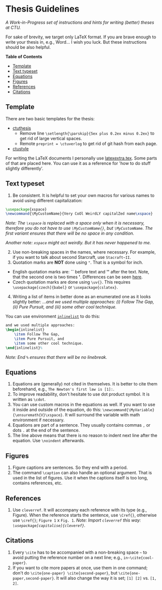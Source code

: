 # Thesis Guidelines
_A Work-in-Progress set of instructions and hints for writing (better) theses at CTU._

For sake of brevity, we target only LaTeX format. If you are brave enough to write your thesis in, e.g., Word... I wish you luck. But these instructions should be also helpful.

**Table of Contents**
- [Template](#template)
- [Text typeset](#text-typeset)
- [Equations](#equations)
- [Figures](#figures)
- [References](#references)
- [Citations](#citations)


## Template

There are two basic templates for the thesis:
- [ctuthesis](https://github.com/tohecz/ctuthesis)
  - Remove line `\setlength{\parskip}{5ex plus 0.2ex minus 0.2ex}` to get rid of large vertical spaces.
  - Remote `preprint = \ctuverlog` to get rid of git hash from each page.
- [ctustyle](http://petr.olsak.net/ctustyle-e.html)


For writing the LaTeX documents I personally use [latexextra.tex](https://github.com/jara001/latexextra.tex). Some parts of that are placed here. You can use it as a reference for 'how to do stuff slightly differently'.


## Text typeset

1. Be consistent. It is helpful to set your own macros for various names to avoid using different capitalization:
```latex
\usepackage{xspace}
\newcommand{\MyCustomName}{Very CoOl WeirdLY capitalZed name\xspace}
```
_Note: The `\xspace` is replaced with a space only when it is necessary, therefore you do not have to use `\MyCustomName{}`, but `\MyCustomName`. The first variant ensures that there will be no space in any condition._

_Another note: `xspace` might act weirdly. But it has never happened to me._

2. Use non-breaking spaces in the names, where necessary. For example, if you want to talk about second Starcraft, use `Stacraft~II`.
3. Quotation marks are **NOT** done using `"`. That is a symbol for inch.
  - English quotation marks are: **``** before text and **''** after the text. Note, that the second one is two times **'**. Differences can be seen [here](https://www.maths.tcd.ie/~dwilkins/LaTeXPrimer/QuotDash.html).
  - Czech quotation marks are done using `\uv{}`. This requires `\usepackage[czech]{babel}` or `\usepackage{cslatex}`.
4. Writing a list of items in better done as an enumerated one as it looks slightly better:
_...and we used multiple approaches: (i) Follow The Gap, (ii) Pure Pursuit, and (iii) some other cool technique._

You can use environment [`inlinelist`](https://github.com/jara001/latexextra.tex/blob/d3b877b06cade6557256f2435566307028b262bd/latexextra.tex#L191-L212) to do this:
```latex
and we used multiple approaches:
\begin{inlinelist}
    \item Follow The Gap,
    \item Pure Pursuit, and
    \item some other cool technique.
\end{inlinelist}%
```
_Note: End `%` ensures that there will be no linebreak._

## Equations

1. Equations are (generally) not cited in themselves. It is better to cite them beforehand, e.g., `The Newton's first law is [1]:`.
2. To improve readability, don't hesitate to use dot product symbol. It is written as `\cdot`.
3. You can use custom macros in the equations as well. If you want to use it inside and outside of the equation, do this: `\newcommand{\MyVariable}{\ensuremath{V}\xspace}`. It will surround the variable with math environment if necessary.
4. Equations are part of a sentence. They usually contains commas `,` or dots `.` at the end of the sentence.
5. The line above means that there is no reason to indent next line after the equation. Use `\noindent` afterwards.


## Figures

1. Figure captions are sentences. So they end with a period.
2. The command `\caption` can also handle an optional argument. That is used in the list of figures. Use it when the captions itself is too long, contains references, etc.


## References

1. Use `cleverref`. It will accompany each reference with its type (e.g., Figure). When the reference starts the sentence, use `\Cref{}`, otherwise use `\cref{}`; `Figure 1` x `Fig. 1`.
_Note: Import `cleverref` this way: `\usepackage[capitalise]{cleveref}`._


## Citations

1. Every `\cite` has to be accompanied with a non-breaking space `~` to avoid putting the reference number on a next line; e.g., `in~\cite{cool-paper}`.
2. If you want to cite more papers at once, use them in one command; don't do `\cite{one-paper} \cite{second-paper}`, but `\cite{one-paper,second-paper}`. It will also change the way it is set; `[1] [2]` vs. `[1, 2]`.

